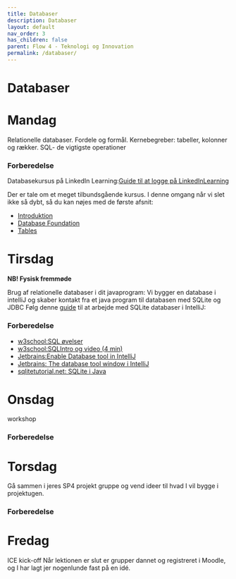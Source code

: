 ```yaml
---
title: Databaser
description: Databaser
layout: default
nav_order: 3
has_children: false
parent: Flow 4 - Teknologi og Innovation
permalink: /databaser/
---
```

# Databaser

# Mandag
Relationelle databaser. Fordele og formål. Kernebegreber: tabeller, kolonner og rækker.
SQL- de vigtigste operationer

### Forberedelse 

Databasekursus på LinkedIn Learning:[Guide til at logge på LinkedInLearning](https://cphbusiness.mrooms.net/mod/resource/view.php?id=765982)

Der er tale om et meget tilbundsgående kursus. I denne omgang når vi slet ikke så dybt, så du kan nøjes med de første afsnit:

- [Introduktion](https://www.linkedin.com/learning-login/share?account=57077785&forceAccount=false&redirect=https%3A%2F%2Fwww.linkedin.com%2Flearning%2Fprogramming-foundations-databases-2%3Ftrk%3Dshare_ent_url%26shareId%3Dc5KgKi2pQ8%252BoKCM7pfKdAA%253D%253D)
- [Database Foundation](https://www.linkedin.com/learning-login/share?account=57077785&forceAccount=false&redirect=https%3A%2F%2Fwww.linkedin.com%2Flearning%2Fprogramming-foundations-databases-2%2Frelational-databases-2%3Ftrk%3Dshare_video_url%26shareId%3DdLHFOt0lSnOZKV0PzKycjQ%253D%253D)
- [Tables](https://www.linkedin.com/learning-login/share?account=57077785&forceAccount=false&redirect=https%3A%2F%2Fwww.linkedin.com%2Flearning%2Fprogramming-foundations-databases-2%2Fmodeling-and-planning-a-database%3Ftrk%3Dshare_video_url%26shareId%3DdLHFOt0lSnOZKV0PzKycjQ%253D%253D)


# Tirsdag
**NB! Fysisk fremmøde**

Brug af relationelle databaser i dit javaprogram: Vi bygger en database i intelliJ og skaber kontakt fra et java program til databasen med SQLite og JDBC
Følg denne [guide](https://www.jetbrains.com/help/idea/sqlite.html#oqsa9c_50) til at arbejde med SQLite databaser i IntelliJ:

### Forberedelse
- [w3school:SQL øvelser](https://www.w3schools.com/sql/sql_exercises.asp)
- [w3school:SQLIntro og video (4 min)](https://www.w3schools.com/sql/sql_intro.asphttps://www.w3schools.com/sql/)
- [Jetbrains:Enable Database tool in IntelliJ](https://www.jetbrains.com/help/idea/sqlite.html#oqsa9c_50)
- [Jetbrains: The database tool window i IntelliJ](https://www.jetbrains.com/help/idea/database-tool-window.html)
- [sqlitetutorial.net: SQLite i Java](https://www.sqlitetutorial.net/sqlite-java/select/)

# Onsdag
workshop

### Forberedelse

# Torsdag
Gå sammen i jeres SP4 projekt gruppe og vend ideer til hvad I vil bygge i projektugen. 

### Forberedelse

# Fredag
ICE kick-off
Når lektionen er slut er grupper dannet og registreret i Moodle, og I har lagt jer nogenlunde fast på en idé.

